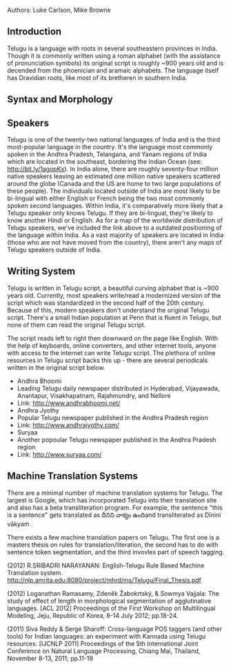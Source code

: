 Authors: Luke Carlson, Mike Browne

## Introduction
Telugu is a language with roots in several southeastern provinces in India. Though it is commonly written using a roman alphabet (with the assistance of pronunciation symbols) its original script is roughly ~900 years old and is decended from the phoenician and aramaic alphabets. The language itself has Dravidian roots, like most of its bretheren in southern India.

## Syntax and Morphology


## Speakers

Telugu is one of the twenty-two national languages of India and is the third most-popular language in the country. It's the language most commonly spoken in the Andhra Pradesh, Telangana, and Yanam regions of India which are located in the southeast, bordering the Indian Ocean (see: http://bit.ly/1agopKx). In India alone, there are roughly seventy-four million native speakers leaving an estimated one million native speakers scattered around the globe (Canada and the US are home to two large populations of these people). The individuals located outside of India are most likely to be bi-lingual with either English or French being the two most commonly spoken second languages. Within India, it's comparatively more likely that a Telugu speaker only knows Telugu. If they are bi-lingual, they're likely to know another Hindi or English. As for a map of the worldwide distribution of Telugu speakers, we've included the link above to a outdated positioning of the language within India. As a vast majority of speakers are located in India (those who are not have moved from the country), there aren't any maps of Telugu speakers outside of India.

## Writing System

Telugu is written in Telugu script, a beautiful curving alphabet that is ~900 years old. Currently, most speakers write/read a modernized version of the script which was standardized in the second half of the 20th century. Because of this, modern speakers don't understand the original Telugu script. There's a small Indian population at Penn that is fluent in Telugu, but none of them can read the original Telugu script.

The script reads left to right then downward on the page like English. With the help of keyboards, online converters, and other internet tools, anyone with access to the internet can write Telugu script. The plethora of online resources in Telugu script backs this up - there are several periodicals written in the original script below.
 - Andhra Bhoomi
  - Leading Telugu daily newspaper distributed in Hyderabad, Vijayawada, Anantapur, Visakhapatnam, Rajahmundry, and Nellore
  - Link: http://www.andhrabhoomi.net/
 - Andhra Jyothy
  - Popular Telugu newspaper published in the Andhra Pradesh region
  - Link: http://www.andhrajyothy.com/
 - Suryaa
  - Another popoular Telugu newspaper published in the Andhra Pradesh region
  - Link: http://www.suryaa.com/

## Machine Translation Systems

There are a minimal number of machine translation systems for Telugu. The largest is Google, which has incorporated Telugu into their translation site and also has a beta transliteration program. For example, the sentence "this is a sentence" gets translated as దీనిని వాక్యం ఉందిand transliterated as Dīnini vākyaṁ .

There exists a few machine translation papers on Telugu. The first one is a masters thesis on rules for translation/literation, the second has to do with sentence token segmentation, and the third invovles part of speech tagging.

(2012) R.SRIBADRI NARAYANAN: English-Telugu Rule Based Machine Translation system. http://nlp.amrita.edu:8080/project/mhrd/ms/Telugu/Final_Thesis.pdf

(2012) Loganathan Ramasamy, Zdeněk Žabokrtský, & Sowmya Vajjala: The study of effect of length in morphological segmentation of agglutinative languages. [ACL 2012] Proceedings of the First Workshop on Multilingual Modeling, Jeju, Republic of Korea, 8-14 July 2012; pp.18-24.

(2011) Siva Reddy & Serge Sharoff: Cross-language POS taggers (and other tools) for Indian languages: an experiment with Kannada using Telugu resources. [IJCNLP 2011] Proceedings of the 5th International Joint Conference on Natural Language Processing, Chiang Mai, Thailand, November 8-13, 2011; pp.11-19

